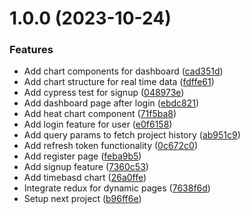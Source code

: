# 1.0.0 (2023-10-24)


### Features

* Add chart components for dashboard ([cad351d](https://github.com/Prabeshpd/energy_client/commit/cad351d25a4912c1923c22e2d703c31b7b95296b))
* Add chart structure for real time data ([fdffe61](https://github.com/Prabeshpd/energy_client/commit/fdffe613135324ac7e3b5b69944b063adfc50cc2))
* Add cypress test for signup ([048973e](https://github.com/Prabeshpd/energy_client/commit/048973eca55b10840d4efc320b544b2f537b0df7))
* Add dashboard page after login ([ebdc821](https://github.com/Prabeshpd/energy_client/commit/ebdc82152a38fd42f135f14a7608dcee40597dff))
* Add heat chart component ([71f5ba8](https://github.com/Prabeshpd/energy_client/commit/71f5ba89f70772d54db902c44fa8219f757a823c))
* Add login feature for user ([e0f6158](https://github.com/Prabeshpd/energy_client/commit/e0f6158bae43dbe357976cae664d792f29818289))
* Add query params to fetch project history ([ab951c9](https://github.com/Prabeshpd/energy_client/commit/ab951c904dafe9d8c45a534c02df9de40913c156))
* Add refresh token functionality ([0c672c0](https://github.com/Prabeshpd/energy_client/commit/0c672c0b541bceac8d39d7eeb40d80e33aa0750c))
* Add register page ([feba9b5](https://github.com/Prabeshpd/energy_client/commit/feba9b5166f02c96a320b691e76b061208c45589))
* Add signup feature ([7360c53](https://github.com/Prabeshpd/energy_client/commit/7360c53f829b51b4da936b88abbbce63f6867114))
* Add timebasd chart ([26a0ffe](https://github.com/Prabeshpd/energy_client/commit/26a0ffe480d2d05be157d42cb2a86d7111ecab71))
* Integrate redux for dynamic pages ([7638f6d](https://github.com/Prabeshpd/energy_client/commit/7638f6dd055dc70dc7224502091a6a9abe98e922))
* Setup next project ([b96ff6e](https://github.com/Prabeshpd/energy_client/commit/b96ff6e1db1c76d76e3905c6197e947ade670ae5))
